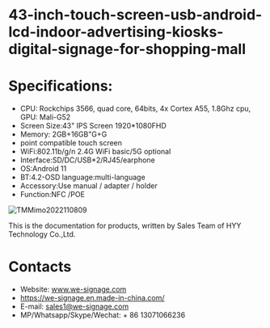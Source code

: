 # 43-inch-touch-screen-usb-android-lcd-indoor-advertising-kiosks-digital-signage-for-shopping-mall

# Specifications:
- CPU: Rockchips 3566, quad core, 64bits, 4x Cortex A55, 1.8Ghz cpu, GPU: Mali-G52
- Screen Size:43" IPS Screen 1920*1080FHD
- Memory: 2GB+16GB"G+G
- point compatible touch screen
- WiFi:802.11b/g/n 2.4G WiFi basic/5G optional
- Interface:SD/DC/USB*2/RJ45/earphone
- OS:Android 11
- BT:4.2-OSD language:multi-language
- Accessory:Use manual / adapter / holder
- Function:NFC /POE


![TMMimo2022110809](https://user-images.githubusercontent.com/117702559/223079768-20a18ecb-cb67-452d-9246-cc31d6010166.JPG)




This is the documentation for products, written by Sales Team of HYY Technology Co.,Ltd.


# Contacts
- Website: www.we-signage.com
- https://we-signage.en.made-in-china.com/
- E-mail: sales1@we-signage.com
- MP/Whatsapp/Skype/Wechat: + 86 13071066236
